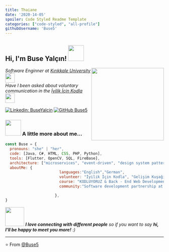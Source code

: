 ```yaml
---
title: Thaiane
date: '2020-14-05'
spoiler: Code Styled Readme Template
categories: ["code-styled", "all-profile"]
githubUsername: 'Buse5'
---
```


<h2> Hi, I'm Buse Yalçın! <img src="https://media.giphy.com/media/mGcNjsfWAjY5AEZNw6/giphy.gif" width="50"></h2>
<img align='right' src="https://media.giphy.com/media/ieyl9zmCjO4b4t6qoY/giphy.gif" width="230">
<p><em>Software Enginner at <a href="http://www.unb.br">Kırıkkale University</a><img src="https://media.giphy.com/media/fYSnHlufseco8Fh93Z/giphy.gif" width="30"></br>
Have I been asked about voluntary communication in the  <a href="https://www.thoughtworks.com">İyilik İçin Kodla</a><img src="https://media.giphy.com/media/WUlplcMpOCEmTGBtBW/giphy.gif" width="30"> 
</em></p>


[![Linkedin: BuseYalcin](https://img.shields.io/badge/-BuseYalcin-blue?style=flat-square&logo=Linkedin&logoColor=white&link=https://www.linkedin.com/in/BuseYalcin/)](https://www.linkedin.com/in/buse-yal%C3%A7%C4%B1n-b41257178/)
[![GitHub Buse5](https://img.shields.io/github/followers/Buse5?label=follow&style=social)](https://github.com/Buse5)

### <img src="https://media.giphy.com/media/VgCDAzcKvsR6OM0uWg/giphy.gif" width="50"> A little more about me...  

```javascript
const Buse = {
  pronouns: "she" | "her",
  code: [Java, C#, HTML, CSS, PHP, Python],
  tools: [Flutter, OpenCV, SQL, FireBase],
  architecture: ["microservices", "event-driven", "design system pattern"],
  aboutMe: {
                        languages:"English","German",
                        volunteer: "İyilik İçin Kodla", "Gelişim Kuşağı",
                        course: "KODLUYORUZ & Back - End Web Development 101 Bootcamp",
                        community:"Software development partnership at Kırkkale University",

                      },
}
```

<img src="https://media.giphy.com/media/LnQjpWaON8nhr21vNW/giphy.gif" width="60"> <em><b>I love connecting with different people</b> so if you want to say <b>hi, I'll be happy to meet you more!</b> :)</em>

---

⭐️ From [@Buse5](https://github.com/Buse5)
